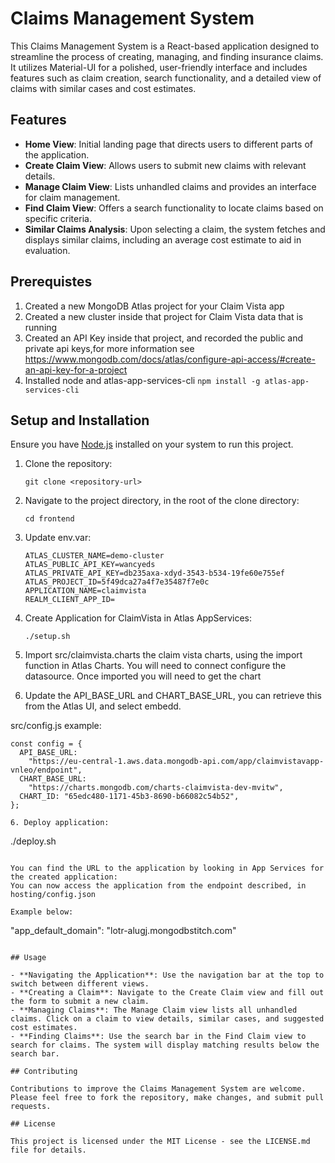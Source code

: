 # Claims Management System

This Claims Management System is a React-based application designed to streamline the process of creating, managing, and finding insurance claims. It utilizes Material-UI for a polished, user-friendly interface and includes features such as claim creation, search functionality, and a detailed view of claims with similar cases and cost estimates.

## Features

- **Home View**: Initial landing page that directs users to different parts of the application.
- **Create Claim View**: Allows users to submit new claims with relevant details.
- **Manage Claim View**: Lists unhandled claims and provides an interface for claim management.
- **Find Claim View**: Offers a search functionality to locate claims based on specific criteria.
- **Similar Claims Analysis**: Upon selecting a claim, the system fetches and displays similar claims, including an average cost estimate to aid in evaluation.

## Prerequistes

1. Created a new MongoDB Atlas project for your Claim Vista app
2. Created a new cluster inside that project for Claim Vista data that is running
3. Created an API Key inside that project, and recorded the public and private api keys,for more information see https://www.mongodb.com/docs/atlas/configure-api-access/#create-an-api-key-for-a-project
4. Installed node and atlas-app-services-cli   ```npm install -g atlas-app-services-cli```

## Setup and Installation

Ensure you have [Node.js](https://nodejs.org/) installed on your system to run this project.

1. Clone the repository:
   ```
   git clone <repository-url>
   ```

2. Navigate to the project directory, in the root of the clone directory:
   ```
   cd frontend
   ```
3. Update env.var:

   ```
   ATLAS_CLUSTER_NAME=demo-cluster
   ATLAS_PUBLIC_API_KEY=wancyeds
   ATLAS_PRIVATE_API_KEY=db235axa-xdyd-3543-b534-19fe60e755ef
   ATLAS_PROJECT_ID=5f49dca27a4f7e35487f7e0c
   APPLICATION_NAME=claimvista
   REALM_CLIENT_APP_ID=
   ```

3. Create Application for ClaimVista in Atlas AppServices:
   ```
   ./setup.sh
   ```
4. Import src/claimvista.charts the claim vista charts, using the import function in Atlas Charts. You will need to connect configure the datasource. Once imported you will need to get the chart

5.  Update the API_BASE_URL and CHART_BASE_URL, you can retrieve this from the Atlas UI, and select embedd.    

src/config.js example:
```
const config = {
  API_BASE_URL:
    "https://eu-central-1.aws.data.mongodb-api.com/app/claimvistavapp-vnleo/endpoint",
  CHART_BASE_URL:
    "https://charts.mongodb.com/charts-claimvista-dev-mvitw",
  CHART_ID: "65edc480-1171-45b3-8690-b66082c54b52",
};

6. Deploy application:
   ```
   ./deploy.sh
   ```

You can find the URL to the application by looking in App Services for the created application:
You can now access the application from the endpoint described, in hosting/config.json   

Example below:
```
"app_default_domain": "lotr-alugj.mongodbstitch.com"
```

## Usage

- **Navigating the Application**: Use the navigation bar at the top to switch between different views.
- **Creating a Claim**: Navigate to the Create Claim view and fill out the form to submit a new claim.
- **Managing Claims**: The Manage Claim view lists all unhandled claims. Click on a claim to view details, similar cases, and suggested cost estimates.
- **Finding Claims**: Use the search bar in the Find Claim view to search for claims. The system will display matching results below the search bar.

## Contributing

Contributions to improve the Claims Management System are welcome. Please feel free to fork the repository, make changes, and submit pull requests.

## License

This project is licensed under the MIT License - see the LICENSE.md file for details.


